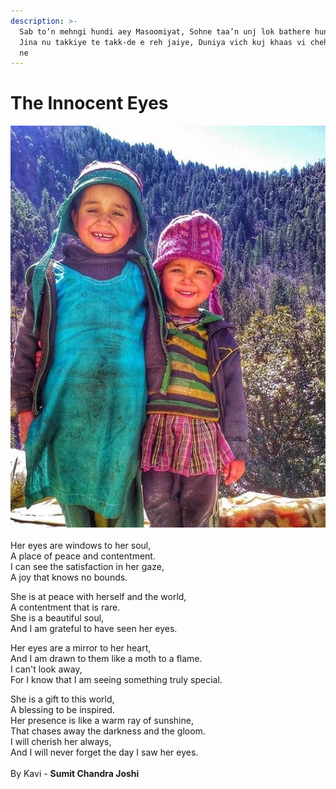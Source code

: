 ```yaml
---
description: >-
  Sab to’n mehngi hundi aey Masoomiyat, Sohne taa’n unj lok bathere hunde ne,
  Jina nu takkiye te takk-de e reh jaiye, Duniya vich kuj khaas vi chehre hunde
  ne
---
```


# The Innocent Eyes

![](../.gitbook/assets/21e165d941ed72c60424c82e941ad66b.jpg)\
\
Her eyes are windows to her soul, \
A place of peace and contentment.\
I can see the satisfaction in her gaze, \
A joy that knows no bounds.

She is at peace with herself and the world, \
A contentment that is rare. \
She is a beautiful soul, \
And I am grateful to have seen her eyes.

Her eyes are a mirror to her heart, \
And I am drawn to them like a moth to a flame. \
I can't look away, \
For I know that I am seeing something truly special.

She is a gift to this world, \
A blessing to be inspired.\
Her presence is like a warm ray of sunshine, \
That chases away the darkness and the gloom.\
I will cherish her always, \
And I will never forget the day I saw her eyes.\
\
&#x20;                                                  By Kavi - **Sumit Chandra Joshi**
